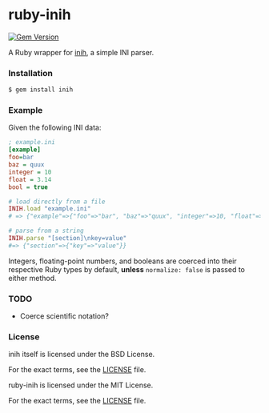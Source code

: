 ruby-inih
=========

[![Gem Version](https://badge.fury.io/rb/inih.svg)](https://badge.fury.io/rb/inih)

A Ruby wrapper for [inih](https://github.com/benhoyt/inih), a simple INI parser.

### Installation

```bash
$ gem install inih
```

### Example

Given the following INI data:

```ini
; example.ini
[example]
foo=bar
baz = quux
integer = 10
float = 3.14
bool = true
```

```ruby
# load directly from a file
INIH.load "example.ini"
# => {"example"=>{"foo"=>"bar", "baz"=>"quux", "integer"=>10, "float"=>3.14, "bool"=>true}}

# parse from a string
INIH.parse "[section]\nkey=value"
#=> {"section"=>{"key"=>"value"}}
```

Integers, floating-point numbers, and booleans are coerced into their respective Ruby types by
default, **unless** `normalize: false` is passed to either method.

### TODO

* Coerce scientific notation?

### License

inih itself is licensed under the BSD License.

For the exact terms, see the [LICENSE](ext/inih/LICENSE) file.

ruby-inih is licensed under the MIT License.

For the exact terms, see the [LICENSE](./LICENSE) file.
